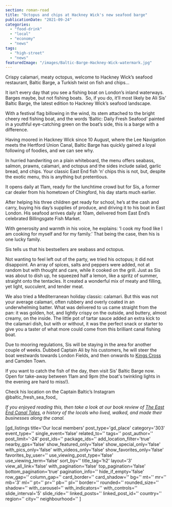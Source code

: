 ```yaml
---
section: roman-road
title: "Octopus and chips at Hackney Wick's new seafood barge"
publicationDate: "2021-09-24"
categories: 
  - "food-drink"
  - "local"
  - "economy"
  - "news"
tags: 
  - "high-street"
  - "news"
featuredImage: "/images/Baltic-Barge-Hackney-Wick-watermark.jpg"
---
```


Crispy calamari, meaty octopus, welcome to Hackney Wick’s seafood restaurant, Baltic Barge, a Turkish twist on fish and chips...

It isn’t every day that you see a fishing boat on London’s inland waterways. Barges maybe, but not fishing boats.  So, if you do, it’ll most likely be Ali Sis’ Baltic Barge, the latest edition to Hackney Wick’s seafood landscape.

With a festival flag billowing in the wind, its stem attached to the bright cheery red fishing boat, and the words ‘Baltic: Daily Fresh Seafood’ painted in a youthful eye-catching green on the boat’s side, this is a barge with a difference.

Having moored in Hackney Wick since 10 August, where the Lee Navigation meets the Hertford Union Canal, Baltic Barge has quickly gained a loyal following of foodies, and we can see why.

In hurried handwriting on a plain whiteboard, the menu offers seabass, salmon, prawns, calamari, and octopus and the sides include salad, garlic bread, and chips. Your classic East End fish ‘n’ chips this is not, but, despite the exotic menu, this is anything but pretentious.

It opens daily at 11am, ready for the lunchtime crowd but for Sis, a former car dealer from his hometown of Chingford, his day starts much earlier. 

After helping his three children get ready for school, he’s at the cash and carry, buying his day’s supplies of produce, and driving it to his boat in East London. His seafood arrives daily at 10am, delivered from East End’s celebrated Billingsgate Fish Market.

With generosity and warmth in his voice, he explains: ‘I cook my food like I am cooking for myself and for my family.’ That being the case, then his is one lucky family.

Sis tells us that his bestsellers are seabass and octopus.

Not wanting to feel left out of the party, we tried his octopus; it did not disappoint. An array of spices, salts and peppers were added, not at random but with thought and care, while it cooked on the grill. Just as Sis was about to dish up, he squeezed half a lemon, like a spritz of summer, straight onto the tentacles. It created a wonderful mix of meaty and filling, yet light, succulent, and tender meat.

We also tried a Mediterranean holiday classic: calamari. But this was not your average calamari, often rubbery and overly coated in an underwhelming batter. What was delivered to us came straight from the pan: it was golden, hot, and lightly crispy on the outside, and buttery, almost creamy, on the inside. The little pot of tartar sauce added an extra kick to the calamari dish, but with or without, it was the perfect snack or starter to give you a taster of what more could come from this brilliant canal fishing boat.

Due to mooring regulations, Sis will be staying in the area for another couple of weeks. Dubbed Captain Ali by his customers, he will steer the boat westwards towards London Fields, and then onwards to [Kings Cross](https://www.kingscross.co.uk/) and Camden Town.

If you want to catch the fish of the day, then visit Sis’ Baltic Barge now. Open for take-away between 11am and 9pm (the boat's twinkling lights in the evening are hard to miss!).

Check his location on the Captain Baltic’s Instagram @baltic\_fresh\_sea\_food\_ 

_If you enjoyed reading this, then take a look at our book review of [The East End Canal Tales](https://romanroadlondon.com/east-end-canal-tales-carolyn-clark-book-review/), a history of the locals who lived, walked, and made their businesses along the canal._

\[gd\_listings title='Our local members' post\_type='gd\_place' category='303' event\_type='' single\_event='false' related\_to='' tags='' post\_author='' post\_limit='-24' post\_ids='' package\_ids='' add\_location\_filter='true' nearby\_gps='false' show\_featured\_only='false' show\_special\_only='false' with\_pics\_only='false' with\_videos\_only='false' show\_favorites\_only='false' favorites\_by\_user='' use\_viewing\_post\_type='false' use\_viewing\_term='false' sort\_by='' title\_tag='h2' layout='3' view\_all\_link='false' with\_pagination='false' top\_pagination='false' bottom\_pagination='true' pagination\_info='' hide\_if\_empty='false' row\_gap='' column\_gap='' card\_border='' card\_shadow='' bg='' mt='' mr='' mb='3' ml='' pt='' pr='' pb='' pl='' border='' rounded='' rounded\_size='' shadow='' with\_carousel='' with\_indicators='' with\_controls='' slide\_interval='5' slide\_ride='' linked\_posts='' linked\_post\_id='' country='' region='' city='' neighbourhood='' \]
